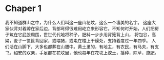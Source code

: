 # Chaper 1
 我不知道群山之中，为什么人们叫这一座山花坟，这么一个凄美的名字。
 这座大家伙背对着蹲在家后边，背部弯得很难用屹立来形容它。不知何时开始，人们把房子筑在它屁股周围，世世代代地将种子，肥料一步步用背篼背上山，
将包谷，高粱，麦子一筐筐背回家，或喂猪，或屯在楼上干燥处，支持着度过一年四季。
 人们活在山脚下，大多也都葬在山腰中。黄土里的，有地主，有农民，有马夫，有支书。绍安的双亲，手足都在花坟里，他也每年在花坟上挖土，播种，除草，施肥。